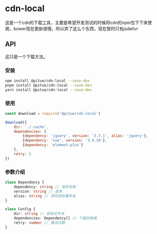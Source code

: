 # cdn-local
这是一个cdn的下载工具，主要是希望开发测试的时候将cdn的npm包下下来使用，bower现在更新很慢，所以弄了这么个东西，现在暂时只有jsdelivr

## API
这只是一个下载方法。
### 安装

``` bash
npm install @pitue/cdn-local --save-dev
pnpm install @pitue/cdn-local --save-dev
yarn install @pitue/cdn-local --save-dev
```
### 使用
``` javascript
const download = require('@pitue/cdn-local')

download({
    dir: './.cache',
    dependencies: [
        {dependency: 'jquery', version: '3.7.1', alias: 'jquery'},
        {dependency: 'vue', version: '3.4.10'},
        {dependency: 'element-plus'}
    ],
    retry: 5
})
```


### 参数介绍

``` typescript
class Dependency {
    dependency: string // 库的名称
    version: string // 版本
    alias: string // 库的目标重命名
}

class Config {
    dir: string // 目标文件夹
    dependencies: Dependency[] // 下载的依赖
    retry: number // 重试次数
}

```